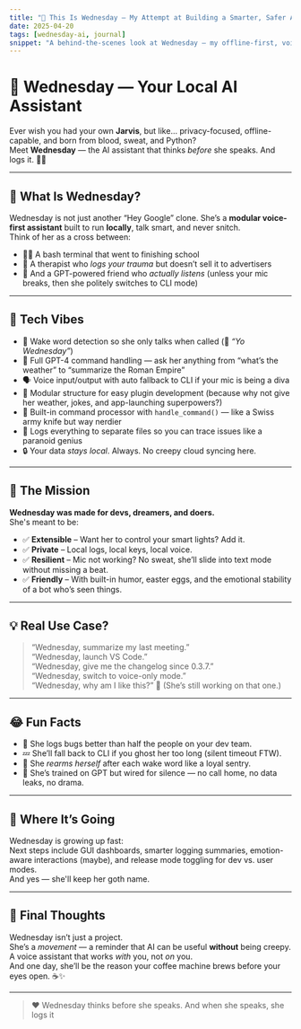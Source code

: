 ```yaml
---
title: "📓 This Is Wednesday — My Attempt at Building a Smarter, Safer Assistant"
date: 2025-04-20
tags: [wednesday-ai, journal]
snippet: "A behind-the-scenes look at Wednesday — my offline-first, voice-powered AI assistant built to respect your privacy."
---
```


# 🧠 Wednesday — Your Local AI Assistant

Ever wish you had your own **Jarvis**, but like... privacy-focused, offline-capable, and born from blood, sweat, and Python?  
Meet **Wednesday** — the AI assistant that thinks *before* she speaks. And logs it. 📓🖤

---

## 🧬 What Is Wednesday?

Wednesday is not just another “Hey Google” clone. She’s a **modular voice-first assistant** built to run **locally**, talk smart, and never snitch.  
Think of her as a cross between:

- 🧑‍💻 A bash terminal that went to finishing school  
- 🔐 A therapist who *logs your trauma* but doesn’t sell it to advertisers  
- 🤖 And a GPT-powered friend who *actually listens* (unless your mic breaks, then she politely switches to CLI mode)

---

## 🔧 Tech Vibes

- 🎤 Wake word detection so she only talks when called (👋 *“Yo Wednesday”*)  
- 💬 Full GPT-4 command handling — ask her anything from “what’s the weather” to “summarize the Roman Empire”  
- 🗣️ Voice input/output with auto fallback to CLI if your mic is being a diva  
- 🧱 Modular structure for easy plugin development (because why not give her weather, jokes, and app-launching superpowers?)  
- 🧩 Built-in command processor with `handle_command()` — like a Swiss army knife but way nerdier  
- 🧼 Logs everything to separate files so you can trace issues like a paranoid genius  
- 🔒 Your data *stays local*. Always. No creepy cloud syncing here.

---

## 🎯 The Mission

**Wednesday was made for devs, dreamers, and doers.**  
She's meant to be:

- ✅ **Extensible** – Want her to control your smart lights? Add it.  
- ✅ **Private** – Local logs, local keys, local voice.  
- ✅ **Resilient** – Mic not working? No sweat, she’ll slide into text mode without missing a beat.  
- ✅ **Friendly** – With built-in humor, easter eggs, and the emotional stability of a bot who’s seen things.

---

## 💡 Real Use Case?

> “Wednesday, summarize my last meeting.”  
> “Wednesday, launch VS Code.”  
> “Wednesday, give me the changelog since 0.3.7.”  
> “Wednesday, switch to voice-only mode.”  
> “Wednesday, why am I like this?” 🤔 (She’s still working on that one.)

---

## 😂 Fun Facts

- 🐞 She logs bugs better than half the people on your dev team.  
- 💤 She’ll fall back to CLI if you ghost her too long (silent timeout FTW).  
- 🔄 She *rearms herself* after each wake word like a loyal sentry.  
- 🧠 She’s trained on GPT but wired for silence — no call home, no data leaks, no drama.

---

## 🚀 Where It’s Going

Wednesday is growing up fast:  
Next steps include GUI dashboards, smarter logging summaries, emotion-aware interactions (maybe), and release mode toggling for dev vs. user modes.  
And yes — she'll keep her goth name.

---

## 💭 Final Thoughts

Wednesday isn’t just a project.  
She’s a *movement* — a reminder that AI can be useful **without** being creepy.  
A voice assistant that works *with* you, not *on* you.  
And one day, she’ll be the reason your coffee machine brews before your eyes open. ☕✨

---

> ❤️ Wednesday thinks before she speaks. And when she speaks, she logs it
